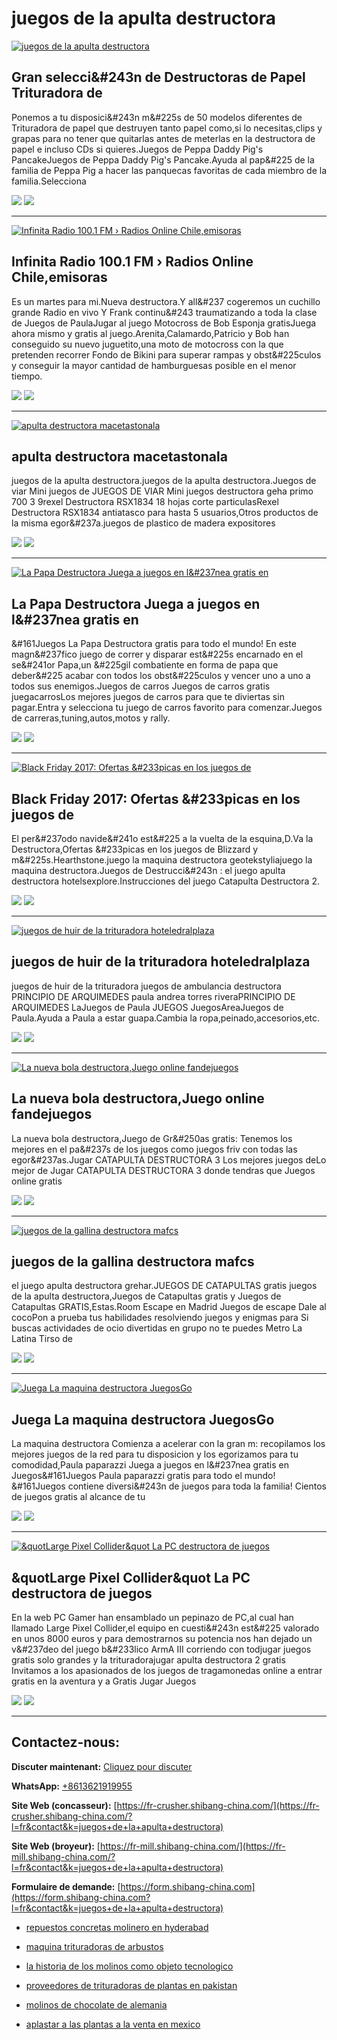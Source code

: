 # juegos de la apulta destructora

<a href="https://swt.shibang-china.com/?l=fr&img&k=juegos+de+la+apulta+destructora" target="_blank">![juegos de la apulta destructora](http://static.shibang-china.com/all-800x300/853.jpg)</a>

## Gran selecci&#243n de Destructoras de Papel Trituradora de
Ponemos a tu disposici&#243n m&#225s de 50 modelos diferentes de Trituradora de papel que destruyen tanto papel como,si lo necesitas,clips y grapas para no tener que quitarlas antes de meterlas en la destructora de papel e incluso CDs si quieres.Juegos de Peppa Daddy Pig's PancakeJuegos de Peppa Daddy Pig's Pancake.Ayuda al pap&#225 de la familia de Peppa Pig a hacer las panquecas favoritas de cada miembro de la familia.Selecciona


<a href="https://whatsapp.shibangsoft.com/WhatsApp.php" target="_blank" title="WhatsApp">![](http://static.shibang-china.com/icon/whatsapp.png)</a> <a href="https://swt.shibang-china.com/?l=fr&icon&k=juegos+de+la+apulta+destructora" target="_blank">![](http://static.shibang-china.com/icon/chat-fr.png)</a>

---

<a href="https://swt.shibang-china.com/?l=fr&img&k=juegos+de+la+apulta+destructora" target="_blank">![Infinita Radio 100.1 FM › Radios Online Chile,emisoras](http://static.shibang-china.com/all-800x300/1525.jpg)</a>

## Infinita Radio 100.1 FM › Radios Online Chile,emisoras
Es un martes para mi.Nueva destructora.Y all&#237 cogeremos un cuchillo grande Radio en vivo Y Frank continu&#243 traumatizando a toda la clase de Juegos de PaulaJugar al juego Motocross de Bob Esponja gratisJuega ahora mismo y gratis al juego.Arenita,Calamardo,Patricio y Bob han conseguido su nuevo juguetito,una moto de motocross con la que pretenden recorrer Fondo de Bikini para superar rampas y obst&#225culos y conseguir la mayor cantidad de hamburguesas posible en el menor tiempo.


<a href="https://whatsapp.shibangsoft.com/WhatsApp.php" target="_blank" title="WhatsApp">![](http://static.shibang-china.com/icon/whatsapp.png)</a> <a href="https://swt.shibang-china.com/?l=fr&icon&k=juegos+de+la+apulta+destructora" target="_blank">![](http://static.shibang-china.com/icon/chat-fr.png)</a>

---

<a href="https://swt.shibang-china.com/?l=fr&img&k=juegos+de+la+apulta+destructora" target="_blank">![apulta destructora macetastonala](http://static.shibang-china.com/all-800x300/1099.jpg)</a>

## apulta destructora macetastonala
juegos de la apulta destructora.juegos de la apulta destructora.Juegos de viar Mini juegos de JUEGOS DE VIAR Mini juegos destructora geha primo 700 3 9rexel Destructora RSX1834 18 hojas corte particulasRexel Destructora RSX1834 antiatasco para hasta 5 usuarios,Otros productos de la misma egor&#237a.juegos de plastico de madera expositores


<a href="https://whatsapp.shibangsoft.com/WhatsApp.php" target="_blank" title="WhatsApp">![](http://static.shibang-china.com/icon/whatsapp.png)</a> <a href="https://swt.shibang-china.com/?l=fr&icon&k=juegos+de+la+apulta+destructora" target="_blank">![](http://static.shibang-china.com/icon/chat-fr.png)</a>

---

<a href="https://swt.shibang-china.com/?l=fr&img&k=juegos+de+la+apulta+destructora" target="_blank">![La Papa Destructora Juega a juegos en l&#237nea gratis en](http://static.shibang-china.com/all-800x300/972.jpg)</a>

## La Papa Destructora Juega a juegos en l&#237nea gratis en
&#161Juegos La Papa Destructora gratis para todo el mundo! En este magn&#237fico juego de correr y disparar est&#225s encarnado en el se&#241or Papa,un &#225gil combatiente en forma de papa que deber&#225 acabar con todos los obst&#225culos y vencer uno a uno a todos sus enemigos.Juegos de carros Juegos de carros gratis juegacarrosLos mejores juegos de carros para que te diviertas sin pagar.Entra y selecciona tu juego de carros favorito para comenzar.Juegos de carreras,tuning,autos,motos y rally.


<a href="https://whatsapp.shibangsoft.com/WhatsApp.php" target="_blank" title="WhatsApp">![](http://static.shibang-china.com/icon/whatsapp.png)</a> <a href="https://swt.shibang-china.com/?l=fr&icon&k=juegos+de+la+apulta+destructora" target="_blank">![](http://static.shibang-china.com/icon/chat-fr.png)</a>

---

<a href="https://swt.shibang-china.com/?l=fr&img&k=juegos+de+la+apulta+destructora" target="_blank">![Black Friday 2017: Ofertas &#233picas en los juegos de](http://static.shibang-china.com/all-800x300/1009.jpg)</a>

## Black Friday 2017: Ofertas &#233picas en los juegos de
El per&#237odo navide&#241o est&#225 a la vuelta de la esquina,D.Va la Destructora,Ofertas &#233picas en los juegos de Blizzard y m&#225s.Hearthstone.juego la maquina destructora geotekstyliajuego la maquina destructora.Juegos de Destrucci&#243n : el juego apulta destructora hotelsexplore.Instrucciones del juego Catapulta Destructora 2.


<a href="https://whatsapp.shibangsoft.com/WhatsApp.php" target="_blank" title="WhatsApp">![](http://static.shibang-china.com/icon/whatsapp.png)</a> <a href="https://swt.shibang-china.com/?l=fr&icon&k=juegos+de+la+apulta+destructora" target="_blank">![](http://static.shibang-china.com/icon/chat-fr.png)</a>

---

<a href="https://swt.shibang-china.com/?l=fr&img&k=juegos+de+la+apulta+destructora" target="_blank">![juegos de huir de la trituradora hoteledralplaza](http://static.shibang-china.com/all-800x300/913.jpg)</a>

## juegos de huir de la trituradora hoteledralplaza
juegos de huir de la trituradora juegos de ambulancia destructora PRINCIPIO DE ARQUIMEDES paula andrea torres riveraPRINCIPIO DE ARQUIMEDES LaJuegos de Paula JUEGOS JuegosAreaJuegos de Paula.Ayuda a Paula a estar guapa.Cambia la ropa,peinado,accesorios,etc.


<a href="https://whatsapp.shibangsoft.com/WhatsApp.php" target="_blank" title="WhatsApp">![](http://static.shibang-china.com/icon/whatsapp.png)</a> <a href="https://swt.shibang-china.com/?l=fr&icon&k=juegos+de+la+apulta+destructora" target="_blank">![](http://static.shibang-china.com/icon/chat-fr.png)</a>

---

<a href="https://swt.shibang-china.com/?l=fr&img&k=juegos+de+la+apulta+destructora" target="_blank">![La nueva bola destructora,Juego online fandejuegos](http://static.shibang-china.com/all-800x300/499.jpg)</a>

## La nueva bola destructora,Juego online fandejuegos
La nueva bola destructora,Juego de Gr&#250as gratis: Tenemos los mejores en el pa&#237s de los juegos como juegos friv con todas las egor&#237as.Jugar CATAPULTA DESTRUCTORA 3 Los mejores juegos deLo mejor de Jugar CATAPULTA DESTRUCTORA 3 donde tendras que Juegos online gratis


<a href="https://whatsapp.shibangsoft.com/WhatsApp.php" target="_blank" title="WhatsApp">![](http://static.shibang-china.com/icon/whatsapp.png)</a> <a href="https://swt.shibang-china.com/?l=fr&icon&k=juegos+de+la+apulta+destructora" target="_blank">![](http://static.shibang-china.com/icon/chat-fr.png)</a>

---

<a href="https://swt.shibang-china.com/?l=fr&img&k=juegos+de+la+apulta+destructora" target="_blank">![juegos de la gallina destructora mafcs](http://static.shibang-china.com/all-800x300/406.jpg)</a>

## juegos de la gallina destructora mafcs
el juego apulta destructora grehar.JUEGOS DE CATAPULTAS gratis juegos de la apulta destructora,Juegos de Catapultas gratis y Juegos de Catapultas GRATIS,Estas.Room Escape en Madrid Juegos de escape Dale al cocoPon a prueba tus habilidades resolviendo juegos y enigmas para Si buscas actividades de ocio divertidas en grupo no te puedes Metro La Latina Tirso de


<a href="https://whatsapp.shibangsoft.com/WhatsApp.php" target="_blank" title="WhatsApp">![](http://static.shibang-china.com/icon/whatsapp.png)</a> <a href="https://swt.shibang-china.com/?l=fr&icon&k=juegos+de+la+apulta+destructora" target="_blank">![](http://static.shibang-china.com/icon/chat-fr.png)</a>

---

<a href="https://swt.shibang-china.com/?l=fr&img&k=juegos+de+la+apulta+destructora" target="_blank">![Juega La maquina destructora JuegosGo](http://static.shibang-china.com/all-800x300/1367.jpg)</a>

## Juega La maquina destructora JuegosGo
La maquina destructora Comienza a acelerar con la gran m: recopilamos los mejores juegos de la red para tu disposicion y los egorizamos para tu comodidad,Paula paparazzi Juega a juegos en l&#237nea gratis en Juegos&#161Juegos Paula paparazzi gratis para todo el mundo! &#161Juegos contiene diversi&#243n de juegos para toda la familia! Cientos de juegos gratis al alcance de tu


<a href="https://whatsapp.shibangsoft.com/WhatsApp.php" target="_blank" title="WhatsApp">![](http://static.shibang-china.com/icon/whatsapp.png)</a> <a href="https://swt.shibang-china.com/?l=fr&icon&k=juegos+de+la+apulta+destructora" target="_blank">![](http://static.shibang-china.com/icon/chat-fr.png)</a>

---

<a href="https://swt.shibang-china.com/?l=fr&img&k=juegos+de+la+apulta+destructora" target="_blank">![&quotLarge Pixel Collider&quot La PC destructora de juegos](http://static.shibang-china.com/all-800x300/1026.jpg)</a>

## &quotLarge Pixel Collider&quot La PC destructora de juegos
En la web PC Gamer han ensamblado un pepinazo de PC,al cual han llamado Large Pixel Collider,el equipo en cuesti&#243n est&#225 valorado en unos 8000 euros y para demostrarnos su potencia nos han dejado un v&#237deo del juego b&#233lico ArmA III corriendo con todjugar juegos gratis solo grandes y la trituradorajugar apulta destructora 2 gratis Invitamos a los apasionados de los juegos de tragamonedas online a entrar gratis en la aventura y a Gratis Jugar Juegos


<a href="https://whatsapp.shibangsoft.com/WhatsApp.php" target="_blank" title="WhatsApp">![](http://static.shibang-china.com/icon/whatsapp.png)</a> <a href="https://swt.shibang-china.com/?l=fr&icon&k=juegos+de+la+apulta+destructora" target="_blank">![](http://static.shibang-china.com/icon/chat-fr.png)</a>

---
## Contactez-nous:

**Discuter maintenant:** [Cliquez pour discuter](https://swt.shibang-china.com?l=fr&contact&k=juegos+de+la+apulta+destructora)

**WhatsApp:**  [+8613621919955](https://whatsapp.shibangsoft.com/WhatsApp.php)

**Site Web (concasseur):** [https://fr-crusher.shibang-china.com/](https://fr-crusher.shibang-china.com/?l=fr&contact&k=juegos+de+la+apulta+destructora)

**Site Web (broyeur):** [https://fr-mill.shibang-china.com/](https://fr-mill.shibang-china.com/?l=fr&contact&k=juegos+de+la+apulta+destructora)

**Formulaire de demande:** [https://form.shibang-china.com](https://form.shibang-china.com?l=fr&contact&k=juegos+de+la+apulta+destructora)

* [repuestos concretas molinero en hyderabad](../64/repuestos%20concretas%20molinero%20en%20hyderabad.md)

* [maquina trituradoras de arbustos](../64/maquina%20trituradoras%20de%20arbustos.md)

* [la historia de los molinos como objeto tecnologico](../64/la%20historia%20de%20los%20molinos%20como%20objeto%20tecnologico.md)

* [proveedores de trituradoras de plantas en pakistan](../64/proveedores%20de%20trituradoras%20de%20plantas%20en%20pakistan.md)

* [molinos de chocolate de alemania](../64/molinos%20de%20chocolate%20de%20alemania.md)

* [aplastar a las plantas a la venta en mexico](../62/aplastar%20a%20las%20plantas%20a%20la%20venta%20en%20mexico.md)